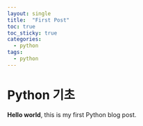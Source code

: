 ```yaml
---
layout: single
title:  "First Post"
toc: true
toc_sticky: true
categories:
  - python
tags:
  - python
---
```


# Python 기초

**Hello world**, this is my first Python blog post.

